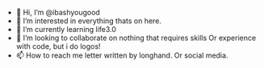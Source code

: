 - 👋 Hi, I’m @ibashyougood
- 👀 I’m interested in everything thats on here.
- 🌱 I’m currently learning life3.0
- 💞️ I’m looking to collaborate on nothing that requires skills
Or experience with code, but i do logos! 
- 📫 How to reach me letter written by longhand.
Or social media.

<!---
ibashyougood/ibashyougood is a ✨ special ✨ repository because its `README.md` (this file) appears on your GitHub profile.
You can click the Preview link to take a look at your changes.
--->
